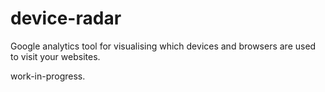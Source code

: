 # device-radar
Google analytics tool for visualising which devices and browsers are used to visit your websites.

work-in-progress.
